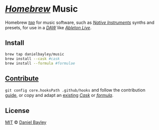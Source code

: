 _[Homebrew]_ Music
==================
Homebrew _[tap]_ for music software, such as _[Native Instruments][NI]_ synths and presets, for use in a _[DAW]_ like _[Ableton Live][live]_.

Install
-------
~~~ sh
brew tap danielbayley/music
brew install --cask #cask
brew install --formula #formulae
~~~

[Contribute][guide]
-------------------
`git config core.hooksPath .github/hooks` and follow the contribution [guide], or copy and adapt an [existing] _[Cask]_ or _[formula]_.

License
-------
[MIT] © [Daniel Bayley]

[MIT]:            LICENSE.md
[Daniel Bayley]:  https://github.com/danielbayley

[homebrew]:       https://brew.sh
[tap]:            https://docs.brew.sh/Taps
[cask]:           https://docs.brew.sh/Cask-Cookbook
[formula]:        https://github.com/Homebrew/brew/blob/master/docs/Formula-Cookbook.md#formula-cookbook

[guide]:          https://docs.brew.sh/Adding-Software-to-Homebrew#writing-the-cask
[existing]:       Casks

[NI]:             https://native-instruments.com
[live]:           https://ableton.com/live
[DAW]:            https://wikipedia.org/wiki/Digital_audio_workstation
